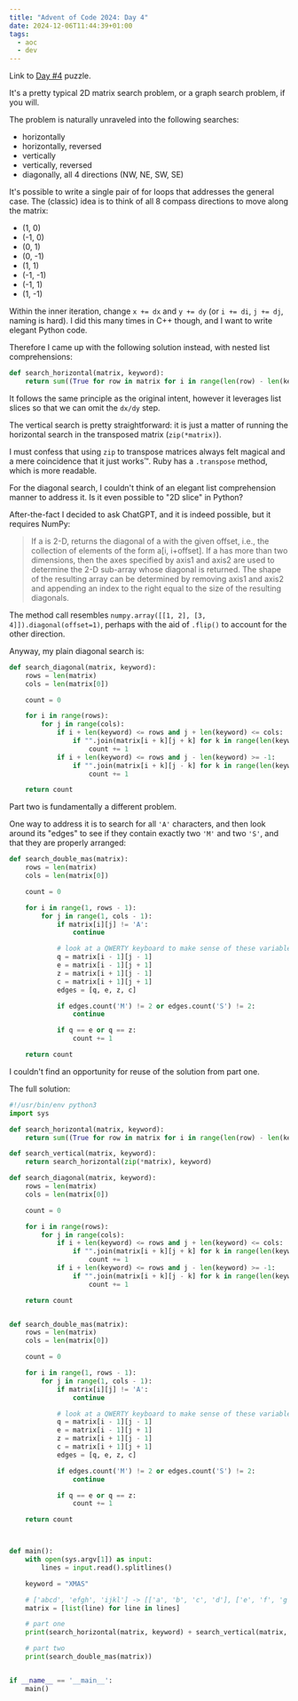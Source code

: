 ```yaml
---
title: "Advent of Code 2024: Day 4"
date: 2024-12-06T11:44:39+01:00
tags:
  - aoc
  - dev
---
```


Link to [Day #4](https://adventofcode.com/2024/day/4) puzzle.


It's a pretty typical 2D matrix search problem, or a graph search problem, if
you will.

The problem is naturally unraveled into the following searches:

- horizontally
- horizontally, reversed
- vertically
- vertically, reversed
- diagonally, all 4 directions (NW, NE, SW, SE)

It's possible to write a single pair of for loops that addresses the general
case. The (classic) idea is to think of all 8 compass directions to move along
the matrix:

- (1, 0)
- (-1, 0)
- (0, 1)
- (0, -1)
- (1, 1)
- (-1, -1)
- (-1, 1)
- (1, -1)

Within the inner iteration, change `x += dx` and `y += dy` (or `i += di`, `j +=
dj`, naming is hard). I did this many times in C++ though, and I want to write
elegant Python code.

Therefore I came up with the following solution instead, with nested list
comprehensions:

```python
def search_horizontal(matrix, keyword):
    return sum((True for row in matrix for i in range(len(row) - len(keyword) + 1) if "".join(row[i:i + len(keyword)]) in [keyword, keyword[::-1]]))
```

It follows the same principle as the original intent, however it leverages
list slices so that we can omit the `dx/dy` step.

The vertical search is pretty straightforward: it is just a matter of running
the horizontal search in the transposed matrix (`zip(*matrix)`).

I must confess that using `zip` to transpose matrices always felt magical and a
mere coincidence that it just works™. Ruby has a `.transpose` method, which is
more readable.

For the diagonal search, I couldn't think of an elegant list comprehension
manner to address it. Is it even possible to "2D slice" in Python?

After-the-fact I decided to ask ChatGPT, and it is indeed possible, but it
requires NumPy:

> If a is 2-D, returns the diagonal of a with the given offset, i.e., the
> collection of elements of the form a[i, i+offset]. If a has more than two
> dimensions, then the axes specified by axis1 and axis2 are used to determine
> the 2-D sub-array whose diagonal is returned. The shape of the resulting array
> can be determined by removing axis1 and axis2 and appending an index to the
> right equal to the size of the resulting diagonals.

The method call resembles `numpy.array([[1, 2], [3, 4]]).diagonal(offset=1)`,
perhaps with the aid of `.flip()` to account for the other direction.

Anyway, my plain diagonal search is:

```python
def search_diagonal(matrix, keyword):
    rows = len(matrix)
    cols = len(matrix[0])

    count = 0

    for i in range(rows):
        for j in range(cols):
            if i + len(keyword) <= rows and j + len(keyword) <= cols:
                if "".join(matrix[i + k][j + k] for k in range(len(keyword))) in [keyword, keyword[::-1]]:
                    count += 1
            if i + len(keyword) <= rows and j - len(keyword) >= -1:
                if "".join(matrix[i + k][j - k] for k in range(len(keyword))) in [keyword, keyword[::-1]]:
                    count += 1

    return count
```

Part two is fundamentally a different problem.

One way to address it is to search for all `'A'` characters, and then look
around its "edges" to see if they contain exactly two `'M'` and two `'S'`, and
that they are properly arranged:

```python
def search_double_mas(matrix):
    rows = len(matrix)
    cols = len(matrix[0])

    count = 0

    for i in range(1, rows - 1):
        for j in range(1, cols - 1):
            if matrix[i][j] != 'A':
                continue

            # look at a QWERTY keyboard to make sense of these variable names
            q = matrix[i - 1][j - 1]
            e = matrix[i - 1][j + 1]
            z = matrix[i + 1][j - 1]
            c = matrix[i + 1][j + 1]
            edges = [q, e, z, c]

            if edges.count('M') != 2 or edges.count('S') != 2:
                continue

            if q == e or q == z:
                count += 1

    return count
```

I couldn't find an opportunity for reuse of the solution from part one.

The full solution:

```python
#!/usr/bin/env python3
import sys

def search_horizontal(matrix, keyword):
    return sum((True for row in matrix for i in range(len(row) - len(keyword) + 1) if "".join(row[i:i + len(keyword)]) in [keyword, keyword[::-1]]))

def search_vertical(matrix, keyword):
    return search_horizontal(zip(*matrix), keyword)

def search_diagonal(matrix, keyword):
    rows = len(matrix)
    cols = len(matrix[0])

    count = 0

    for i in range(rows):
        for j in range(cols):
            if i + len(keyword) <= rows and j + len(keyword) <= cols:
                if "".join(matrix[i + k][j + k] for k in range(len(keyword))) in [keyword, keyword[::-1]]:
                    count += 1
            if i + len(keyword) <= rows and j - len(keyword) >= -1:
                if "".join(matrix[i + k][j - k] for k in range(len(keyword))) in [keyword, keyword[::-1]]:
                    count += 1

    return count


def search_double_mas(matrix):
    rows = len(matrix)
    cols = len(matrix[0])

    count = 0

    for i in range(1, rows - 1):
        for j in range(1, cols - 1):
            if matrix[i][j] != 'A':
                continue

            # look at a QWERTY keyboard to make sense of these variable names
            q = matrix[i - 1][j - 1]
            e = matrix[i - 1][j + 1]
            z = matrix[i + 1][j - 1]
            c = matrix[i + 1][j + 1]
            edges = [q, e, z, c]

            if edges.count('M') != 2 or edges.count('S') != 2:
                continue

            if q == e or q == z:
                count += 1

    return count



def main():
    with open(sys.argv[1]) as input:
        lines = input.read().splitlines()

    keyword = "XMAS"

    # ['abcd', 'efgh', 'ijkl'] -> [['a', 'b', 'c', 'd'], ['e', 'f', 'g', 'h'], ['i', 'j', 'k', 'l']]
    matrix = [list(line) for line in lines]

    # part one
    print(search_horizontal(matrix, keyword) + search_vertical(matrix, keyword) + search_diagonal(matrix, keyword))

    # part two
    print(search_double_mas(matrix))


if __name__ == '__main__':
    main()
```
